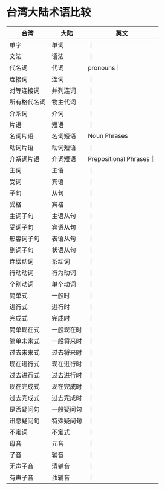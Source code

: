 # 台湾大陆术语比较

|  台湾   |  大陆  | 英文 |
| ------ | ------ | ------
| 单字    | 单词 |        ｜
| 文法    | 语法 |        ｜
| 代名词   | 代词 | pronouns｜
| 连接词   | 连词 |        ｜
| 对等连接词  | 并列连词 |        ｜
| 所有格代名词 | 物主代词 |        ｜
| 介系词   | 介词 |        ｜
| 片语    | 短语 |        ｜
| 名词片语 | 名词短语 | Noun Phrases |
| 动词片语    | 动词短语 |        ｜
| 介系词片语    | 介词短语 | Prepositional Phrases｜
| 主词    | 主语 |        ｜
| 受词    | 宾语 |        ｜
| 子句    | 从句 |        ｜
| 受格    | 宾格 |        ｜
| 主词子句    | 主语从句 |        ｜
| 受词子句    | 宾语从句 |        ｜
| 形容词子句    | 表语从句 |        ｜
| 副词子句   | 状语从句 |        ｜
| 连缀动词   | 系动词 |        ｜
| 行动动词 | 行为动词 |        ｜
| 个别动词 | 单个动词 |        ｜
| 简单式 | 一般时 |        ｜
| 进行式 | 进行时 |        ｜
| 完成式 | 完成时 |        ｜
| 简单现在式 | 一般现在时 |        ｜
| 简单未来式 | 一般将来时 |        ｜
| 过去未来式 | 过去将来时 |        ｜
| 现在进行式 | 现在进行时 |        ｜
| 过去进行式  |过去进行时 |        ｜
| 现在完成式 | 现在完成时 |        ｜
| 过去完成式 | 过去完成时 |        ｜
| 是否疑问句 | 一般疑问句 |        ｜
| 讯息疑问句 | 特殊疑问句 |        ｜
| 不定词 | 不定式 |        ｜
| 母音 | 元音 |        ｜
| 子音 | 辅音 |        ｜
| 无声子音 | 清辅音 |        ｜
| 有声子音 | 浊辅音 |        ｜